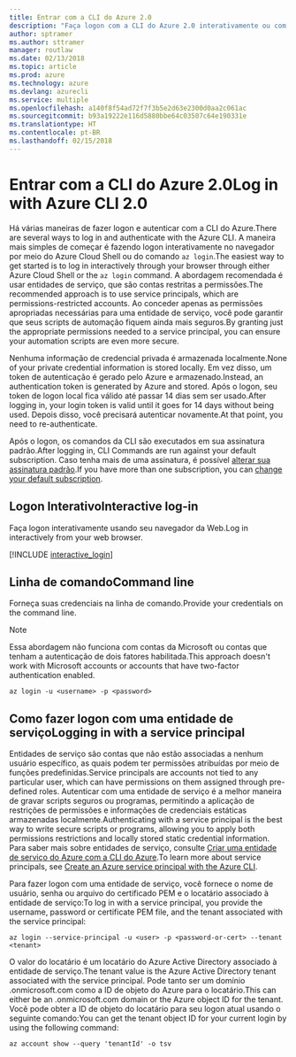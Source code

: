 ```yaml
---
title: Entrar com a CLI do Azure 2.0
description: "Faça logon com a CLI do Azure 2.0 interativamente ou com credenciais locais"
author: sptramer
ms.author: sttramer
manager: routlaw
ms.date: 02/13/2018
ms.topic: article
ms.prod: azure
ms.technology: azure
ms.devlang: azurecli
ms.service: multiple
ms.openlocfilehash: a140f8f54ad72f7f3b5e2d63e2300d0aa2c061ac
ms.sourcegitcommit: b93a19222e116d5880bbe64c03507c64e190331e
ms.translationtype: HT
ms.contentlocale: pt-BR
ms.lasthandoff: 02/15/2018
---
```

# <a name="log-in-with-azure-cli-20"></a><span data-ttu-id="d4ec0-103">Entrar com a CLI do Azure 2.0</span><span class="sxs-lookup"><span data-stu-id="d4ec0-103">Log in with Azure CLI 2.0</span></span>

<span data-ttu-id="d4ec0-104">Há várias maneiras de fazer logon e autenticar com a CLI do Azure.</span><span class="sxs-lookup"><span data-stu-id="d4ec0-104">There are several ways to log in and authenticate with the Azure CLI.</span></span> <span data-ttu-id="d4ec0-105">A maneira mais simples de começar é fazendo logon interativamente no navegador por meio do Azure Cloud Shell ou do comando `az login`.</span><span class="sxs-lookup"><span data-stu-id="d4ec0-105">The easiest way to get started is to log in interactively through your browser through either Azure Cloud Shell or the `az login` command.</span></span>
<span data-ttu-id="d4ec0-106">A abordagem recomendada é usar entidades de serviço, que são contas restritas a permissões.</span><span class="sxs-lookup"><span data-stu-id="d4ec0-106">The recommended approach is to use service principals, which are permissions-restricted accounts.</span></span> <span data-ttu-id="d4ec0-107">Ao conceder apenas as permissões apropriadas necessárias para uma entidade de serviço, você pode garantir que seus scripts de automação fiquem ainda mais seguros.</span><span class="sxs-lookup"><span data-stu-id="d4ec0-107">By granting just the appropriate permissions needed to a service principal, you can ensure your automation scripts are even more secure.</span></span>

<span data-ttu-id="d4ec0-108">Nenhuma informação de credencial privada é armazenada localmente.</span><span class="sxs-lookup"><span data-stu-id="d4ec0-108">None of your private credential information is stored locally.</span></span> <span data-ttu-id="d4ec0-109">Em vez disso, um token de autenticação é gerado pelo Azure e armazenado.</span><span class="sxs-lookup"><span data-stu-id="d4ec0-109">Instead, an authentication token is generated by Azure and stored.</span></span> <span data-ttu-id="d4ec0-110">Após o logon, seu token de logon local fica válido até passar 14 dias sem ser usado.</span><span class="sxs-lookup"><span data-stu-id="d4ec0-110">After logging in, your login token is valid until it goes for 14 days without being used.</span></span> <span data-ttu-id="d4ec0-111">Depois disso, você precisará autenticar novamente.</span><span class="sxs-lookup"><span data-stu-id="d4ec0-111">At that point, you need to re-authenticate.</span></span>

<span data-ttu-id="d4ec0-112">Após o logon, os comandos da CLI são executados em sua assinatura padrão.</span><span class="sxs-lookup"><span data-stu-id="d4ec0-112">After logging in, CLI Commands are run against your default subscription.</span></span> <span data-ttu-id="d4ec0-113">Caso tenha mais de uma assinatura, é possível [alterar sua assinatura padrão](manage-azure-subscriptions-azure-cli.md).</span><span class="sxs-lookup"><span data-stu-id="d4ec0-113">If you have more than one subscription, you can [change your default subscription](manage-azure-subscriptions-azure-cli.md).</span></span>

## <a name="interactive-log-in"></a><span data-ttu-id="d4ec0-114">Logon Interativo</span><span class="sxs-lookup"><span data-stu-id="d4ec0-114">Interactive log-in</span></span>

<span data-ttu-id="d4ec0-115">Faça logon interativamente usando seu navegador da Web.</span><span class="sxs-lookup"><span data-stu-id="d4ec0-115">Log in interactively from your web browser.</span></span>

[!INCLUDE [interactive_login](includes/interactive-login.md)]

## <a name="command-line"></a><span data-ttu-id="d4ec0-116">Linha de comando</span><span class="sxs-lookup"><span data-stu-id="d4ec0-116">Command line</span></span>

<span data-ttu-id="d4ec0-117">Forneça suas credenciais na linha de comando.</span><span class="sxs-lookup"><span data-stu-id="d4ec0-117">Provide your credentials on the command line.</span></span>

> [!Note]
> <span data-ttu-id="d4ec0-118">Essa abordagem não funciona com contas da Microsoft ou contas que tenham a autenticação de dois fatores habilitada.</span><span class="sxs-lookup"><span data-stu-id="d4ec0-118">This approach doesn't work with Microsoft accounts or accounts that have two-factor authentication enabled.</span></span>

```azurecli
az login -u <username> -p <password>
```

## <a name="logging-in-with-a-service-principal"></a><span data-ttu-id="d4ec0-119">Como fazer logon com uma entidade de serviço</span><span class="sxs-lookup"><span data-stu-id="d4ec0-119">Logging in with a service principal</span></span>

<span data-ttu-id="d4ec0-120">Entidades de serviço são contas que não estão associadas a nenhum usuário específico, as quais podem ter permissões atribuídas por meio de funções predefinidas.</span><span class="sxs-lookup"><span data-stu-id="d4ec0-120">Service principals are accounts not tied to any particular user, which can have permissions on them assigned through pre-defined roles.</span></span> <span data-ttu-id="d4ec0-121">Autenticar com uma entidade de serviço é a melhor maneira de gravar scripts seguros ou programas, permitindo a aplicação de restrições de permissões e informações de credenciais estáticas armazenadas localmente.</span><span class="sxs-lookup"><span data-stu-id="d4ec0-121">Authenticating with a service principal is the best way to write secure scripts or programs, allowing you to apply both permissions restrictions and locally stored static credential information.</span></span> <span data-ttu-id="d4ec0-122">Para saber mais sobre entidades de serviço, consulte [Criar uma entidade de serviço do Azure com a CLI do Azure](create-an-azure-service-principal-azure-cli.md).</span><span class="sxs-lookup"><span data-stu-id="d4ec0-122">To learn more about service principals, see [Create an Azure service principal with the Azure CLI](create-an-azure-service-principal-azure-cli.md).</span></span>

<span data-ttu-id="d4ec0-123">Para fazer logon com uma entidade de serviço, você fornece o nome de usuário, senha ou arquivo do certificado PEM e o locatário associado à entidade de serviço:</span><span class="sxs-lookup"><span data-stu-id="d4ec0-123">To log in with a service principal, you provide the username, password or certificate PEM file, and the tenant associated with the service principal:</span></span>

```azurecli
az login --service-principal -u <user> -p <password-or-cert> --tenant <tenant>
```

<span data-ttu-id="d4ec0-124">O valor do locatário é um locatário do Azure Active Directory associado à entidade de serviço.</span><span class="sxs-lookup"><span data-stu-id="d4ec0-124">The tenant value is the Azure Active Directory tenant associated with the service principal.</span></span> <span data-ttu-id="d4ec0-125">Pode tanto ser um domínio .onmicrosoft.com como a ID de objeto do Azure para o locatário.</span><span class="sxs-lookup"><span data-stu-id="d4ec0-125">This can either be an .onmicrosoft.com domain or the Azure object ID for the tenant.</span></span>
<span data-ttu-id="d4ec0-126">Você pode obter a ID de objeto do locatário para seu logon atual usando o seguinte comando:</span><span class="sxs-lookup"><span data-stu-id="d4ec0-126">You can get the tenant object ID for your current login by using the following command:</span></span>

```azurecli
az account show --query 'tenantId' -o tsv
```

